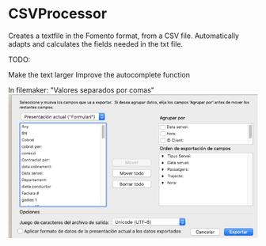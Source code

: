 # CSVProcessor
Creates a textfile in the Fomento format, from a CSV file. Automatically adapts and calculates the fields needed in the txt file.

TODO:

Make the text larger
Improve the autocomplete function


In filemaker:
"Valores separados por comas"
![](src/8acf1975-9bec-41a2-8b0e-acd9b4f89a7f.jpg)